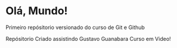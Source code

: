 # Olá, Mundo!
Primeiro repósitorio versionado do curso de Git e Github

Repósitorio Criado assistindo Gustavo Guanabara Curso em Video!